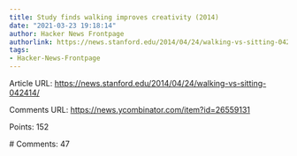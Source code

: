 ```yaml
---
title: Study finds walking improves creativity (2014)
date: "2021-03-23 19:18:14"
author: Hacker News Frontpage
authorlink: https://news.stanford.edu/2014/04/24/walking-vs-sitting-042414/
tags:
- Hacker-News-Frontpage
---
```


<p>Article URL: <a href="https://news.stanford.edu/2014/04/24/walking-vs-sitting-042414/">https://news.stanford.edu/2014/04/24/walking-vs-sitting-042414/</a></p>
<p>Comments URL: <a href="https://news.ycombinator.com/item?id=26559131">https://news.ycombinator.com/item?id=26559131</a></p>
<p>Points: 152</p>
<p># Comments: 47</p>
